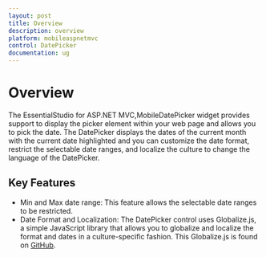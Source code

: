 ```yaml
---
layout: post
title: Overview
description: overview
platform: mobileaspnetmvc
control: DatePicker
documentation: ug
---
```


# Overview

The EssentialStudio for ASP.NET MVC,MobileDatePicker widget provides support to display the picker element within your web page and allows you to pick the date. The DatePicker displays the dates of the current month with the current date highlighted and you can customize the date format, restrict the selectable date ranges, and localize the culture to change the language of the DatePicker.

## Key Features

* Min and Max date range: This feature allows the selectable date ranges to be restricted.
* Date Format and Localization: The DatePicker control uses Globalize.js, a simple JavaScript library that allows you to globalize and localize the format and dates in a culture-specific fashion. This Globalize.js is found on [GitHub](https://github.com/jquery/globalize).



